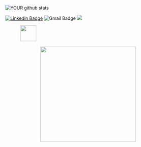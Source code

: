 
![YOUR github stats](https://github-readme-stats.vercel.app/api?username=Daniboy370) 
<br/>

[![Linkedin Badge](https://img.shields.io/badge/-Daniel_Engelsman-blue?style=flat-square&logo=Linkedin&logoColor=white&link=https://www.linkedin.com/in/daniel-engelsman/)](https://www.linkedin.com/in/daniel-engelsman/) ![Gmail Badge](https://img.shields.io/badge/-Daniboy370@gmail.com-c14438?style=flat-square&logo=Gmail&logoColor=white&link=mailto:Daniel.eng@campus.technion.ac.il) [![](https://img.shields.io/badge/🌠-Kaggle-brightgreen)](https://www.kaggle.com/daniboy370)

&nbsp; &nbsp; &nbsp; &nbsp; &nbsp; &nbsp;  [<img src='https://upload.wikimedia.org/wikipedia/commons/7/7c/Kaggle_logo.png' width=50 />](https://www.kaggle.com/daniboy370)

&nbsp; &nbsp; &nbsp; &nbsp; &nbsp; &nbsp; &nbsp; &nbsp; &nbsp; &nbsp; &nbsp; &nbsp; &nbsp; &nbsp; <img src='https://media1.tenor.com/images/69526a37d84d274e6e01da07bf0ed0b5/tenor.gif?itemid=4691438' width=300 />
